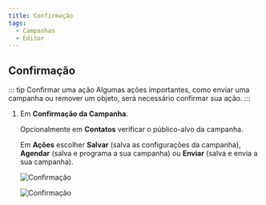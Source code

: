 ```yaml
---
title: Confirmação
tags:
  - Campanhas
  - Editor
---
```

## Confirmação

::: tip Confirmar uma ação
Algumas ações importantes, como enviar uma campanha ou remover um objeto, será necessário confirmar sua ação.
:::

1. Em **Confirmação da Campanha**.

   Opcionalmente em **Contatos** verificar o público-alvo da campanha.

   Em **Ações** escolher **Salvar** (salva as configurações da campanha), **Agendar** (salva e programa a sua campanha) ou **Enviar** (salva e envia a sua campanha).

   ![Confirmação](https://cdn.phishx.io/phishx-docs/images/phishx_campaigns_campaigns_new_confirmation_03.webp)

   ![Confirmação](https://cdn.phishx.io/phishx-docs/images/phishx_campaigns_campaigns_new_03.webp)
